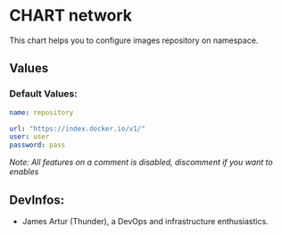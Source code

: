 # **CHART network** 
This chart helps you to configure images repository on namespace.<br>


## **Values**

### Default Values:
```yaml
name: repository

url: "https://index.docker.io/v1/"
user: user
password: pass
```
*Note: All features on a comment is disabled, discomment if you want to enables*
<br>

## DevInfos:
- James Artur (Thunder), a DevOps and infrastructure enthusiastics.